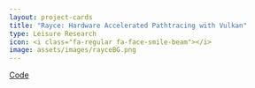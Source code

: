 ```yaml
---
layout: project-cards
title: "Rayce: Hardware Accelerated Pathtracing with Vulkan"
type: Leisure Research
icon: <i class="fa-regular fa-face-smile-beam"></i>
image: assets/images/rayceBG.png
---
```


[Code](https://github.com/Paul-Hi/Rayce)

